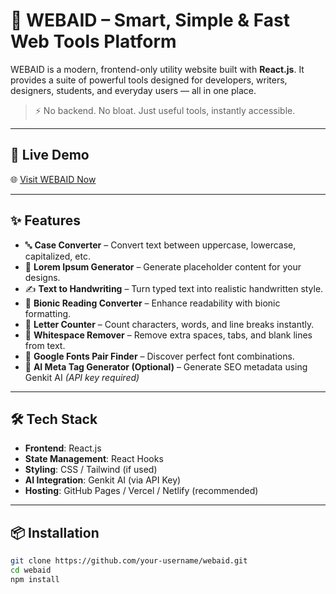 # 🧠 WEBAID – Smart, Simple & Fast Web Tools Platform

WEBAID is a modern, frontend-only utility website built with **React.js**. It provides a suite of powerful tools designed for developers, writers, designers, students, and everyday users — all in one place.

> ⚡ No backend. No bloat. Just useful tools, instantly accessible.

---

## 🚀 Live Demo

🌐 [Visit WEBAID Now](https://webaid-io.web.app/)

---

## ✨ Features

- 🔤 **Case Converter** – Convert text between uppercase, lowercase, capitalized, etc.
- 📄 **Lorem Ipsum Generator** – Generate placeholder content for your designs.
- ✍️ **Text to Handwriting** – Turn typed text into realistic handwritten style.
- 🧠 **Bionic Reading Converter** – Enhance readability with bionic formatting.
- 🔢 **Letter Counter** – Count characters, words, and line breaks instantly.
- 🧹 **Whitespace Remover** – Remove extra spaces, tabs, and blank lines from text.
- 🎨 **Google Fonts Pair Finder** – Discover perfect font combinations.
- 🤖 **AI Meta Tag Generator (Optional)** – Generate SEO metadata using Genkit AI *(API key required)*

---

## 🛠️ Tech Stack

- **Frontend**: React.js
- **State Management**: React Hooks
- **Styling**: CSS / Tailwind (if used)
- **AI Integration**: Genkit AI (via API Key)
- **Hosting**: GitHub Pages / Vercel / Netlify (recommended)

---

## 📦 Installation

```bash
git clone https://github.com/your-username/webaid.git
cd webaid
npm install
